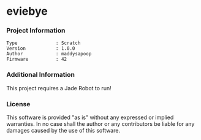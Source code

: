 eviebye
================



### Project Information
```
Type              : Scratch
Version           : 1.0.0
Author            : maddysapoop
Firmware          : 42
```

### Additional Information
This project requires a Jade Robot to run!

### License
This software is provided "as is" without any expressed or implied warranties.  In no case shall the author or any contributors be liable for any damages caused by the use of this software.


